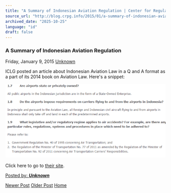 ```yaml
---
title: "A Summary of Indonesian Aviation Regulation | Center for Regulation, Policy and Governance (CRPG)"
source_url: "http://blog.crpg.info/2015/01/a-summary-of-indonesian-aviation.html"
archived_date: "2025-10-25"
language: "id"
draft: false
---
```


###  A Summary of Indonesian Aviation Regulation 

Friday, January 9, 2015  [ Unknown ](https://www.blogger.com/profile/00655928445009738553 "author profile")

ICLG posted an article about Indonesian Aviation Law in a Q and A format as a part of its 2014 book on Aviation Law. Here's a snippet:  
  
  


[![](/assets/images/asset_00067_Captureiclg.PNG)](https://blogger.googleusercontent.com/img/b/R29vZ2xl/AVvXsEjLgizu8zc0xcEX4tMu2dRtmGJo5ReXM9XePQX_MaOf4t756flQH_8jqMtGhSbZdnC5AiHRBkm7qeG2LVZf4vMvMgcnWlTqU1-6pBIJViqTNKrjRWSOS5UPp4KJWX9mBPYvDjSl-eBOisg/s1600/Captureiclg.PNG)

Click here to go to [their site](http://www.iclg.co.uk/practice-areas/aviation-law/aviation-law-2014/indonesia).

[ Posted by: _**Unknown**_ ](https://www.blogger.com/profile/00655928445009738553 "author profile")

[ ](https://www.blogger.com/email-post/1800407982648215581/7304063198240774548 "Email Post") [ ](https://www.blogger.com/post-edit.g?blogID=1800407982648215581&postID=7304063198240774548&from=pencil "Edit Post")

[Newer Post](http://blog.crpg.info/2015/01/from-field-hippams-tirto-agung.html "Newer Post") [Older Post](http://blog.crpg.info/2015/01/akses-jurnal-taylor-francis.html "Older Post") [Home](http://blog.crpg.info/)
